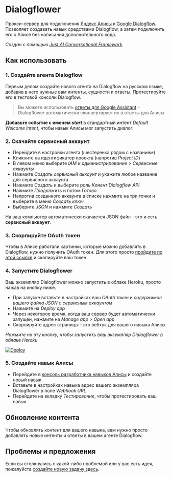 # Dialogflower

Прокси-сервер для подключения [Яндекс Алисы](https://dialogs.yandex.ru/) к [Google Dialogflow](https://cloud.google.com/dialogflow/es/docs).
Позволяет создавать навык средствами Dialogflow, а затем подключить его к Алисе без написания дополнительного кода.

_Создан с помощью [Just AI Conversational Framework](https://just-ai.com/jaicf-framework)_.

## Как использовать

### 1. Создайте агента Dialogflow

Первым делом создайте нового агента на Dialogflow на русском языке, добавив в него нужные вам интенты, сущности и ответы.
Протестируйте его в тестовой консоли Dialogflow.

> Вы можете использовать [ответы для Google Assistant](https://developers.google.com/assistant/conversational/df-asdk/rich-responses) - Dialogflower автоматически сконвертирует их в ответы для Алисы

**Добавьте событие с именем _start_** в стандартный интент _Default Welcome Intent_, чтобы навык Алисы мог запустить диалог.

### 2. Скачайте сервисный аккаунт

- Перейдите в настройки агента (шестеренка рядом с названием)
- Кликните на идентификатор проекта (напротив _Project ID_)
- В левом меню выберите _IAM и администрирование_ > _Сервисные аккаунты_
- Нажмите _Создать сервисный аккаунт_ и укажите любое название для сервисного аккаунта
- Нажмите _Создать_ и выберите роль _Клиент Dialogflow API_
- Нажмите _Продолжить_ и потом _Готово_
- Напротив созданного аккаунта в списке нажмите на три точки и выберите в меню _Создать ключ_
- Выберите _JSON_ и нажмите _Создать_

На ваш компьютер автоматически скачается JSON файл - это и есть **сервисный аккаунт**.

### 3. Скорпируйте OAuth токен

Чтобы в Алисе работали картинки, которые можно добавлять в Dialogflow, нужно получить OAuth токен.
Для этого просто [пройдите по этой ссылке](https://oauth.yandex.ru/authorize?response_type=token&client_id=c473ca268cd749d3a8371351a8f2bcbd) и скопируйте ваш токен.

### 4. Запустите Dialogflower

Ваш экземпляр Dialogflower можно запустить в облаке Heroku, просто нажав на кнопку ниже.

- При запуске вставьте в настройках ваш _OAuth токен_ и _содержимое вашего файла JSON с сервисным аккаунтом_
- Нажмите на _Deploy app_
- Через некоторое время, когда ваш сервер будет автоматически запущен, нажмите на _Manage app_ > _Open app_
- Скорпируйте адрес страницы - это вебхук для вашего навыка Алисы

_Нажмите на эту кнопку, чтобы запустить ваш экземлпяр Dialogflower в облаке Heroku_

[![Deploy](https://www.herokucdn.com/deploy/button.svg)](https://heroku.com/deploy)

### 5. Создайте навык Алисы

- Перейдите в [консоль разработчика навыков Алисы](https://dialogs.yandex.ru/developer) и создайте новый навык
- Вставьте в настройках навыка адрес вашего экземпляра Dialogflower в поле _Webhook URL_
- Перейдите на вкладку _Тестирование_, чтобы протестировать ваш навык

## Обновление контента

Чтобы обновлять контент для вашего навыка, вам нужно просто добавлять новые интенты и ответы в вашем агенте Dialogflow.

## Проблемы и предложения

Если вы столкнулись с какой-либо проблемой или у вас есть идея, пожалуйста [создайте новую задачу здесь](https://github.com/just-ai/dialogflower/issues).